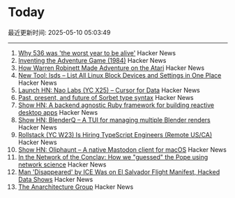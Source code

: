 # Today

最近更新时间: 2025-05-10 05:03:49

--- 
1. [Why 536 was 'the worst year to be alive'](https://www.science.org/content/article/why-536-was-worst-year-be-alive) Hacker News
2. [Inventing the Adventure Game (1984)](http://www.warrenrobinett.com/inventing_adventure/) Hacker News
3. [How Warren Robinett Made Adventure on the Atari](http://www.warrenrobinett.com/inventing_adventure/) Hacker News
4. [New Tool: lsds – List All Linux Block Devices and Settings in One Place](https://tanelpoder.com/posts/lsds-list-linux-block-devices-and-their-config/) Hacker News
5. [Launch HN: Nao Labs (YC X25) – Cursor for Data](https://news.ycombinator.com/item?id=43938607) Hacker News
6. [Past, present, and future of Sorbet type syntax](https://blog.jez.io/history-of-sorbet-syntax/) Hacker News
7. [Show HN: A backend agnostic Ruby framework for building reactive desktop apps](https://codeberg.org/skinnyjames/hokusai) Hacker News
8. [Show HN: BlenderQ – A TUI for managing multiple Blender renders](https://github.com/KyleTryon/BlenderQ) Hacker News
9. [Rollstack (YC W23) Is Hiring TypeScript Engineers (Remote US/CA)](https://www.ycombinator.com/companies/rollstack-2/jobs/QPqpb1n-software-engineer-typescript-us-canada) Hacker News
10. [Show HN: Oliphaunt – A native Mastodon client for macOS](https://testflight.apple.com/join/Epq1P3Cw) Hacker News
11. [In the Network of the Conclav: How we "guessed" the Pope using network science](https://www.unibocconi.it/en/news/network-conclave) Hacker News
12. [Man 'Disappeared' by ICE Was on El Salvador Flight Manifest, Hacked Data Shows](https://www.404media.co/man-disappeared-by-ice-was-on-el-salvador-flight-manifest-hacked-data-shows/) Hacker News
13. [The Anarchitecture Group](https://www.spatialagency.net/database/the.anarchitecture.group) Hacker News
